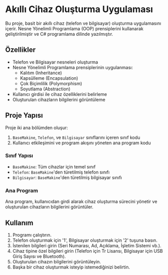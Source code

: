 # Akıllı Cihaz Oluşturma Uygulaması

Bu proje, basit bir akıllı cihaz (telefon ve bilgisayar) oluşturma uygulamasını içerir. Nesne Yönelimli Programlama (OOP) prensiplerini kullanarak geliştirilmiştir ve C# programlama dilinde yazılmıştır.

## Özellikler

- Telefon ve Bilgisayar nesneleri oluşturma
- Nesne Yönelimli Programlama prensiplerinin uygulanması:
  - Kalıtım (Inheritance)
  - Kapsülleme (Encapsulation)
  - Çok Biçimlilik (Polymorphism)
  - Soyutlama (Abstraction)
- Kullanıcı girdisi ile cihaz özelliklerini belirleme
- Oluşturulan cihazların bilgilerini görüntüleme

## Proje Yapısı

Proje iki ana bölümden oluşur:

1. `BaseMakine`, `Telefon`, ve `Bilgisayar` sınıflarını içeren sınıf kodu
2. Kullanıcı etkileşimini ve program akışını yöneten ana program kodu

### Sınıf Yapısı

  - `BaseMakine`: Tüm cihazlar için temel sınıf
  - `Telefon`: `BaseMakine`'den türetilmiş telefon sınıfı
  - `Bilgisayar`: `BaseMakine`'den türetilmiş bilgisayar sınıfı

### Ana Program

Ana program, kullanıcıdan girdi alarak cihaz oluşturma sürecini yönetir ve oluşturulan cihazların bilgilerini görüntüler.

## Kullanım

1. Programı çalıştırın.
2. Telefon oluşturmak için '1', Bilgisayar oluşturmak için '2' tuşuna basın.
3. İstenilen bilgileri girin (Seri Numarası, Ad, Açıklama, İşletim Sistemi vb.).
4. Cihaz tipine özel bilgileri girin (Telefon için Tr Lisansı, Bilgisayar için USB Giriş Sayısı ve Bluetooth).
5. Oluşturulan cihazın bilgilerini görüntüleyin.
6. Başka bir cihaz oluşturmak isteyip istemediğinizi belirtin.
